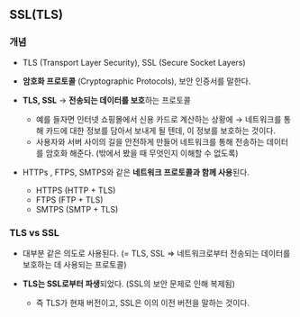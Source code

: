 ## SSL(TLS)

### 개념

- TLS (Transport Layer Security), SSL (Secure Socket Layers)

- **암호화 프로토콜** (Cryptographic Protocols), 보안 인증서를 말한다.


- **TLS, SSL** → **전송되는 데이터를 보호**하는 프로토콜


    - 예를 들자면 인터넷 쇼핑몰에서 신용 카드로 계산하는 상황에 → 네트워크를 통해 카드에 대한 정보를 담아서 보내게 될 텐데, 이 정보를 보호하는 것이다.
    - 사용자와 서버 사이의 길을 안전하게 만들어 네트워크를 통해 전송하는 데이터를 암호화 해준다. (밖에서 봤을 때 무엇인지 이해할 수 없도록)


- HTTPs , FTPS, SMTPS와 같은 **네트워크 프로토콜과 함께 사용**된다.


    - HTTPS (HTTP + TLS)
    - FTPS (FTP + TLS)
    - SMTPS (SMTP + TLS)

### TLS vs SSL

- 대부분 같은 의도로 사용된다.
    (= TLS, SSL ⇒ 네트워크로부터 전송되는 데이터를 보호하는 데 사용되는 프로토콜)
    
- **TLS는 SSL로부터 파생**되었다. (SSL의 보안 문제로 인해 복제됨)


    - 즉 TLS가 현재 버전이고, SSL은 이의 이전 버전을 말하는 것이다.
